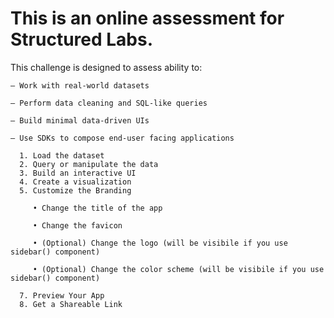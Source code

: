 # This is an online assessment for Structured Labs.

This challenge is designed to assess ability to:

    – Work with real-world datasets

    – Perform data cleaning and SQL-like queries
  
    – Build minimal data-driven UIs
  
    – Use SDKs to compose end-user facing applications

      1. Load the dataset
      2. Query or manipulate the data
      3. Build an interactive UI
      4. Create a visualization
      5. Customize the Branding
    
         • Change the title of the app
         
         • Change the favicon
         
         • (Optional) Change the logo (will be visibile if you use sidebar() component)
         
         • (Optional) Change the color scheme (will be visibile if you use sidebar() component)
         
      7. Preview Your App
      8. Get a Shareable Link
